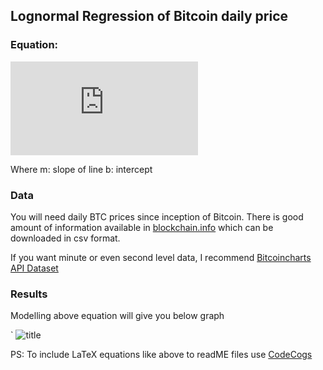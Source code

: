 ## Lognormal Regression of Bitcoin daily price

### Equation:
![equation](https://latex.codecogs.com/gif.latex?%5Clog_%7B10%7D%28Price%29%20%3D%20m%20*%20%5Clog_%7B10%7D%28%5Ctext%7Bdays%20since%20inception%7D%29%20&plus;%20b)

Where m: slope of line
      b: intercept

### Data
You will need daily BTC prices since inception of Bitcoin. There is good amount of information available in [blockchain.info](https://www.blockchain.com/charts/market-price?timespan=all)
which can be downloaded in csv format.

If you want minute or even second level data, I recommend [Bitcoincharts API Dataset](http://api.bitcoincharts.com/v1/csv/)

### Results
Modelling above equation will give you below graph

` ![title](Images/example1.png)

PS: To include LaTeX equations like above to readME files use [CodeCogs](https://www.codecogs.com/latex/eqneditor.php)
